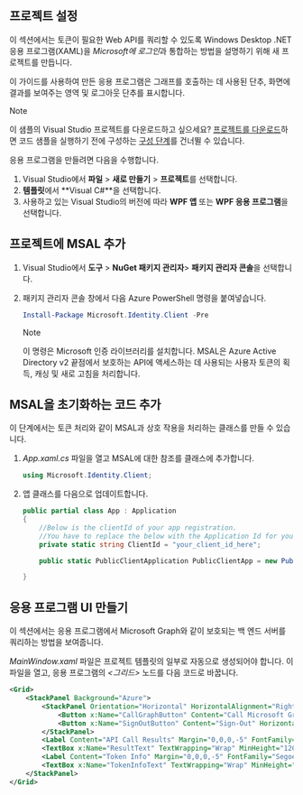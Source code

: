 
## <a name="set-up-your-project"></a>프로젝트 설정

이 섹션에서는 토큰이 필요한 Web API를 쿼리할 수 있도록 Windows Desktop .NET 응용 프로그램(XAML)을 *Microsoft에 로그인*과 통합하는 방법을 설명하기 위해 새 프로젝트를 만듭니다.

이 가이드를 사용하여 만든 응용 프로그램은 그래프를 호출하는 데 사용된 단추, 화면에 결과를 보여주는 영역 및 로그아웃 단추를 표시합니다.

> [!NOTE]
> 이 샘플의 Visual Studio 프로젝트를 다운로드하고 싶으세요? [프로젝트를 다운로드](https://github.com/Azure-Samples/active-directory-dotnet-desktop-msgraph-v2/archive/master.zip)하면 코드 샘플을 실행하기 전에 구성하는 [구성 단계](#create-an-application-express)를 건너뛸 수 있습니다.
>

응용 프로그램을 만들려면 다음을 수행합니다.
1. Visual Studio에서 **파일** > **새로 만들기** > **프로젝트**를 선택합니다.
2. **템플릿**에서 **Visual C#**을 선택합니다.
3. 사용하고 있는 Visual Studio의 버전에 따라 **WPF 앱** 또는 **WPF 응용 프로그램**을 선택합니다.

## <a name="add-msal-to-your-project"></a>프로젝트에 MSAL 추가
1. Visual Studio에서 **도구** > **NuGet 패키지 관리자**> **패키지 관리자 콘솔**을 선택합니다.
2. 패키지 관리자 콘솔 창에서 다음 Azure PowerShell 명령을 붙여넣습니다.

    ```powershell
    Install-Package Microsoft.Identity.Client -Pre
    ```

    > [!NOTE] 
    > 이 명령은 Microsoft 인증 라이브러리를 설치합니다. MSAL은 Azure Active Directory v2 끝점에서 보호하는 API에 액세스하는 데 사용되는 사용자 토큰의 획득, 캐싱 및 새로 고침을 처리합니다.
    >

## <a name="add-the-code-to-initialize-msal"></a>MSAL을 초기화하는 코드 추가
이 단계에서는 토큰 처리와 같이 MSAL과 상호 작용을 처리하는 클래스를 만들 수 있습니다.

1. *App.xaml.cs* 파일을 열고 MSAL에 대한 참조를 클래스에 추가합니다.

    ```csharp
    using Microsoft.Identity.Client;
    ```
<!-- Workaround for Docs conversion bug -->

2. 앱 클래스를 다음으로 업데이트합니다.

    ```csharp
    public partial class App : Application
    {
        //Below is the clientId of your app registration. 
        //You have to replace the below with the Application Id for your app registration
        private static string ClientId = "your_client_id_here";

        public static PublicClientApplication PublicClientApp = new PublicClientApplication(ClientId);

    }
    ```

## <a name="create-the-application-ui"></a>응용 프로그램 UI 만들기
이 섹션에서는 응용 프로그램에서 Microsoft Graph와 같이 보호되는 백 엔드 서버를 쿼리하는 방법을 보여줍니다. 

*MainWindow.xaml* 파일은 프로젝트 템플릿의 일부로 자동으로 생성되어야 합니다. 이 파일을 열고, 응용 프로그램의 *\<그리드>* 노드를 다음 코드로 바꿉니다.

```xml
<Grid>
    <StackPanel Background="Azure">
        <StackPanel Orientation="Horizontal" HorizontalAlignment="Right">
            <Button x:Name="CallGraphButton" Content="Call Microsoft Graph API" HorizontalAlignment="Right" Padding="5" Click="CallGraphButton_Click" Margin="5" FontFamily="Segoe Ui"/>
            <Button x:Name="SignOutButton" Content="Sign-Out" HorizontalAlignment="Right" Padding="5" Click="SignOutButton_Click" Margin="5" Visibility="Collapsed" FontFamily="Segoe Ui"/>
        </StackPanel>
        <Label Content="API Call Results" Margin="0,0,0,-5" FontFamily="Segoe Ui" />
        <TextBox x:Name="ResultText" TextWrapping="Wrap" MinHeight="120" Margin="5" FontFamily="Segoe Ui"/>
        <Label Content="Token Info" Margin="0,0,0,-5" FontFamily="Segoe Ui" />
        <TextBox x:Name="TokenInfoText" TextWrapping="Wrap" MinHeight="70" Margin="5" FontFamily="Segoe Ui"/>
    </StackPanel>
</Grid>
```


